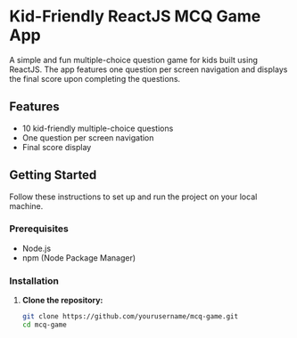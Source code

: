 # Kid-Friendly ReactJS MCQ Game App

A simple and fun multiple-choice question game for kids built using ReactJS. The app features one question per screen navigation and displays the final score upon completing the questions.

## Features

- 10 kid-friendly multiple-choice questions
- One question per screen navigation
- Final score display

## Getting Started

Follow these instructions to set up and run the project on your local machine.

### Prerequisites

- Node.js
- npm (Node Package Manager)

### Installation

1. **Clone the repository:**

   ```sh
   git clone https://github.com/yourusername/mcq-game.git
   cd mcq-game
